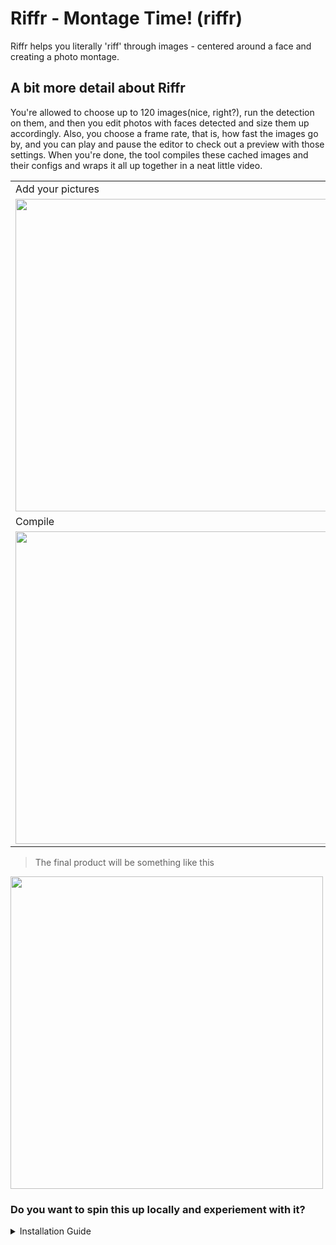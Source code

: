 # Riffr - Montage Time! (riffr)

Riffr helps you literally 'riff' through images - centered around a face and creating a photo montage. 

## A bit more detail about Riffr

You're allowed to choose up to 120 images(nice, right?), run the detection on them, and then you edit photos with faces detected and size them up accordingly. Also, you choose a frame rate, that is, how fast the images go by, and you can play and pause the editor to check out a preview with those settings. When you're done, the tool compiles these cached images and their configs and wraps it all up together in a neat little video. 

<table>
  <tr>
     <td>Add your pictures</td>
     <td>Select the right faces, frame rate, zoom</td>
  </tr>
  <tr>
    <td valign="top"><img src = "https://user-images.githubusercontent.com/84567489/202893519-a20faac7-9b2f-4913-8d6d-a6bda7cac3cf.png" width=500 /></td>
    <td valign="top"><img src = "https://user-images.githubusercontent.com/84567489/202893560-b765257c-8b85-48a5-9110-d0df31e6bcad.png" width=500 /></td>

  </tr>
  <tr>
     <td>Compile</td>
     <td>Voila! your montage</td>
  </tr>

  <tr>
    <td valign="top"><img src = "https://user-images.githubusercontent.com/84567489/202893566-460c9cd0-4f42-4c18-8a1a-eb907193ebdb.png" width=500 /></td>
    <td valign="top"><img src = "https://user-images.githubusercontent.com/84567489/202893572-2158d810-48b7-402d-a61c-857be6784dcc.png" width=500 /></td>
  </tr>
 </table>
 
 
 > The final product will be something like this
<img src = "https://user-images.githubusercontent.com/84567489/202893757-a2c5772f-e729-4b61-941c-52c9f40bc2fc.gif" width=500 />

### Do you want to spin this up locally and experiement with it?

<details>
  <summary>Installation Guide</summary>

## Install the dependencies
```bash
yarn
# or
npm install
```

### Start the app in development mode (hot-code reloading, error reporting, etc.)
```bash
quasar dev
```


### Lint the files
```bash
yarn lint
# or
npm run lint
```


### Format the files
```bash
yarn format
# or
npm run format
```



### Build the app for production
```bash
quasar build
```

### Customize the configuration
See [Configuring quasar.config.js](https://v2.quasar.dev/quasar-cli-vite/quasar-config-js).
  

</details>
